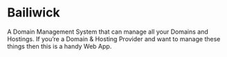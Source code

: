 # Bailiwick


A Domain Management System that can manage all your Domains and Hostings. If you’re a Domain & Hosting Provider and want to manage these things then this is a handy Web App.
